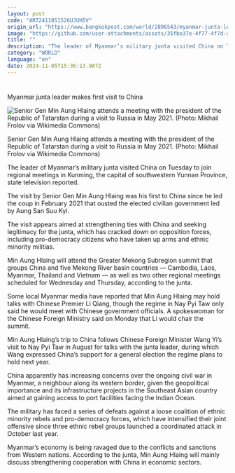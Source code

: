 ```yaml
---
layout: post
code: "ART2411051526UJUH5V"
origin_url: "https://www.bangkokpost.com/world/2896543/myanmar-junta-leader-makes-first-visit-to-china"
image: "https://github.com/user-attachments/assets/35fbe37e-4f77-4f7d-a7d1-e05d1151dc24"
title: ""
description: "The leader of Myanmar’s military junta visited China on Tuesday to join regional meetings in Kunming, the capital of southwestern Yunnan Province, state television reported."
category: "WORLD"
language: "en"
date: 2024-11-05T15:36:13.987Z
---
```


# 

Myanmar junta leader makes first visit to China

![Senior Gen Min Aung Hlaing attends a meeting with the president of the Republic of Tatarstan during a visit to Russia in May 2021. (Photo: Mikhail Frolov via Wikimedia Commons)](https://github.com/user-attachments/assets/c0f12923-f77d-4467-973a-1f8954534b0c)

Senior Gen Min Aung Hlaing attends a meeting with the president of the Republic of Tatarstan during a visit to Russia in May 2021. (Photo: Mikhail Frolov via Wikimedia Commons)

The leader of Myanmar’s military junta visited China on Tuesday to join regional meetings in Kunming, the capital of southwestern Yunnan Province, state television reported.

The visit by Senior Gen Min Aung Hlaing was his first to China since he led the coup in February 2021 that ousted the elected civilian government led by Aung San Suu Kyi.

The visit appears aimed at strengthening ties with China and seeking legitimacy for the junta, which has cracked down on opposition forces, including pro-democracy citizens who have taken up arms and ethnic minority militias.

Min Aung Hlaing will attend the Greater Mekong Subregion summit that groups China and five Mekong River basin countries — Cambodia, Laos, Myanmar, Thailand and Vietnam — as well as two other regional meetings scheduled for Wednesday and Thursday, according to the junta.

Some local Myanmar media have reported that Min Aung Hlaing may hold talks with Chinese Premier Li Qiang, though the regime in Nay Pyi Taw only said he would meet with Chinese government officials. A spokeswoman for the Chinese Foreign Ministry said on Monday that Li would chair the summit.

Min Aung Hlaing’s trip to China follows Chinese Foreign Minister Wang Yi’s visit to Nay Pyi Taw in August for talks with the junta leader, during which Wang expressed China’s support for a general election the regime plans to hold next year.

China apparently has increasing concerns over the ongoing civil war in Myanmar, a neighbour along its western border, given the geopolitical importance and its infrastructure projects in the Southeast Asian country aimed at gaining access to port facilities facing the Indian Ocean.

The military has faced a series of defeats against a loose coalition of ethnic minority rebels and pro-democracy forces, which have intensified their joint offensive since three ethnic rebel groups launched a coordinated attack in October last year.

Myanmar’s economy is being ravaged due to the conflicts and sanctions from Western nations. According to the junta, Min Aung Hlaing will mainly discuss strengthening cooperation with China in economic sectors.